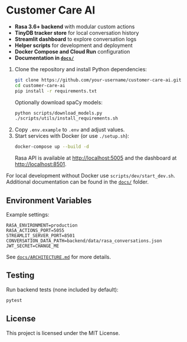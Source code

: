 # Customer Care AI

 

- **Rasa 3.6+ backend** with modular custom actions
- **TinyDB tracker store** for local conversation history
- **Streamlit dashboard** to explore conversation logs
- **Helper scripts** for development and deployment
- **Docker Compose and Cloud Run** configuration
- **Documentation in [`docs/`](docs/)**

 

1. Clone the repository and install Python dependencies:
   ```bash
   git clone https://github.com/your-username/customer-care-ai.git
   cd customer-care-ai
   pip install -r requirements.txt
   ```
   Optionally download spaCy models:
   ```bash
   python scripts/download_models.py
   ./scripts/utils/install_requirements.sh
   ```
2. Copy `.env.example` to `.env` and adjust values.
3. Start services with Docker (or use `./setup.sh`):
   ```bash
   docker-compose up --build -d
   ```
   Rasa API is available at <http://localhost:5005> and the dashboard at <http://localhost:8501>.

For local development without Docker use `scripts/dev/start_dev.sh`.
Additional documentation can be found in the [`docs/`](docs/) folder.

## Environment Variables

Example settings:
```env
RASA_ENVIRONMENT=production
RASA_ACTIONS_PORT=5055
STREAMLIT_SERVER_PORT=8501
CONVERSATION_DATA_PATH=backend/data/rasa_conversations.json
JWT_SECRET=CHANGE_ME
```

See [`docs/ARCHITECTURE.md`](docs/ARCHITECTURE.md) for more details.

## Testing

Run backend tests (none included by default):
```bash
pytest
```

## License

This project is licensed under the MIT License.

